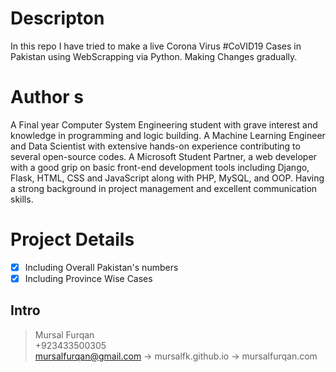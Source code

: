 # Descripton
In this repo I have tried to make a live Corona Virus #CoVID19 Cases in Pakistan using WebScrapping via Python. Making Changes gradually.
# Author s
A Final year Computer System Engineering student with grave interest and knowledge in programming and logic building. A Machine Learning Engineer and Data Scientist with extensive hands-on experience contributing to several open-source codes. A Microsoft Student Partner, a web developer with a good grip on basic front-end development tools including Django, Flask, HTML, CSS and JavaScript along with PHP, MySQL, and OOP. Having a strong background in project management and excellent communication skills.

# Project Details
- [x] Including Overall Pakistan's numbers
- [x] Including Province Wise Cases

## Intro
> Mursal Furqan  <br />
> +923433500305  <br />
> mursalfurqan@gmail.com
-> mursalfk.github.io
-> mursalfurqan.com
